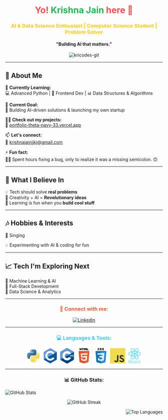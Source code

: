 <h1 align="center" style="color:#ff4d4d;">Yo! <span style="color:#1db954;">Krishna Jain</span> here 🚀</h1>
<h3 align="center" style="color:#ffcc00;">AI & Data Science Enthusiast | Computer Science Student | Problem Solver</h3>
<h4 align="center">"Building AI that matters."</h4>

<p align="center">
  <img src="https://github-profile-trophy.vercel.app/?username=kricodes-git&theme=dracula&no-frame=true&column=4&row=1&margin-w=15&no-bg=true&title=Commit,Repositories,Followers,PullRequest" alt="kricodes-git" />
</p>

---

## 🚀 About Me  
🌱 **Currently Learning:**  
💻 Advanced Python | 🎨 Frontend Dev | 📊 Data Structures & Algorithms  

🎯 **Current Goal:**  
🚀 Building AI-driven solutions & launching my own startup  

👨‍💻 **Check out my projects:**  
🎯 [portfolio-theta-navy-33.vercel.app](portfolio-theta-navy-33.vercel.app)  

📫 **Let's connect:**  
📧 krishnajainjjkj@gmail.com  

⚡ **Fun fact:**  
🤦‍♂️ Spent hours fixing a bug, only to realize it was a missing semicolon. 🙃  

---

## 🎯 What I Believe In  
💡 Tech should solve **real problems**  
🎨 Creativity + AI = **Revolutionary ideas**  
🤖 Learning is fun when you **build cool stuff**  

---

## 🎶 Hobbies & Interests  
🎤 Singing

💡 Experimenting with AI & coding for fun  

---

## 📈 Tech I'm Exploring Next  
🔹 Machine Learning & AI  
🔹 Full-Stack Development  
🔹 Data Science & Analytics  

---

<h3 align="center" style="color:#ff5733;">🚀 Connect with me:</h3>
<p align="center">
<a href="https://linkedin.com/in/krishna-jain" target="blank">
  <img src="https://img.shields.io/badge/-LinkedIn-blue?style=for-the-badge&logo=linkedin&logoColor=white" alt="LinkedIn"/>
</a>
</p>

---

<h3 align="center" style="color:#33ccff;">💻 Languages & Tools:</h3>
<p align="center">
  <img src="https://raw.githubusercontent.com/devicons/devicon/master/icons/python/python-original.svg" alt="Python" width="50" height="50"/>
  <img src="https://raw.githubusercontent.com/devicons/devicon/master/icons/c/c-original.svg" alt="C" width="50" height="50"/>
  <img src="https://raw.githubusercontent.com/devicons/devicon/master/icons/cplusplus/cplusplus-original.svg" alt="C++" width="50" height="50"/>
  <img src="https://raw.githubusercontent.com/devicons/devicon/master/icons/html5/html5-original-wordmark.svg" alt="HTML" width="50" height="50"/>
  <img src="https://raw.githubusercontent.com/devicons/devicon/master/icons/css3/css3-original-wordmark.svg" alt="CSS" width="50" height="50"/>
  <img src="https://raw.githubusercontent.com/devicons/devicon/master/icons/javascript/javascript-original.svg" alt="JavaScript" width="50" height="50"/>
  <img src="https://raw.githubusercontent.com/devicons/devicon/master/icons/react/react-original-wordmark.svg" alt="React" width="50" height="50"/>
</p>

---

<h3 align="center">📊 GitHub Stats:</h3>
<p align="left">
  <img src="https://github-readme-stats.vercel.app/api?username=kricodes-git&show_icons=true&theme=radical" alt="GitHub Stats" />
</p>

<p align="center">
  <img src="https://github-readme-streak-stats.herokuapp.com/?user=kricodes-git&theme=radical" alt="GitHub Streak" />
</p>

<p align="right">
  <img src="https://github-readme-stats.vercel.app/api/top-langs?username=kricodes-git&show_icons=true&locale=en&layout=compact&theme=radical" alt="Top Languages" />
</p>
